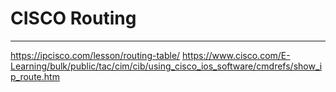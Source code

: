 # CISCO Routing
___
https://ipcisco.com/lesson/routing-table/
https://www.cisco.com/E-Learning/bulk/public/tac/cim/cib/using_cisco_ios_software/cmdrefs/show_ip_route.htm